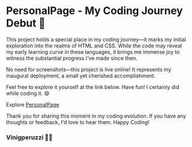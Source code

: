 # PersonalPage - My Coding Journey Debut 🚀
This project holds a special place in my coding journey—it marks my initial exploration into the realms of HTML and CSS. While the code may reveal my early learning curve in these languages, it brings me immense joy to witness the substantial progress I've made since then.

No need for screenshots—this project is live online! It represents my inaugural deployment, a small yet cherished accomplishment.

Feel free to explore it yourself at the link below. Have fun! I certainly did while coding it. 😄

Explore [PersonalPage](https://vinigperuzzi.github.io/PersonalPage/)

Thank you for sharing this moment in my coding evolution. If you have any thoughts or feedback, I'd love to hear them.
Happy Coding! 
### Vinigperuzzi 🧙‍♂️
